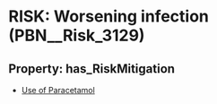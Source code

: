 # RISK: __Worsening infection__ (PBN__Risk_3129)

## Property: has_RiskMitigation

* [Use of Paracetamol](PBN__Mitigation_1542)

